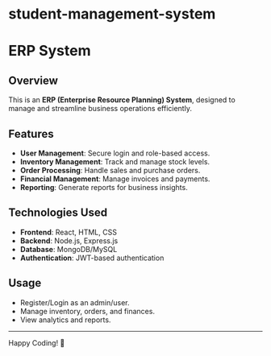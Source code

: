 # student-management-system

# ERP System

## Overview
This is an **ERP (Enterprise Resource Planning) System**, designed to manage and streamline business operations efficiently.

## Features
- **User Management**: Secure login and role-based access.
- **Inventory Management**: Track and manage stock levels.
- **Order Processing**: Handle sales and purchase orders.
- **Financial Management**: Manage invoices and payments.
- **Reporting**: Generate reports for business insights.

## Technologies Used
- **Frontend**: React, HTML, CSS
- **Backend**: Node.js, Express.js
- **Database**: MongoDB/MySQL
- **Authentication**: JWT-based authentication


## Usage
- Register/Login as an admin/user.
- Manage inventory, orders, and finances.
- View analytics and reports.

---

Happy Coding! 🚀
